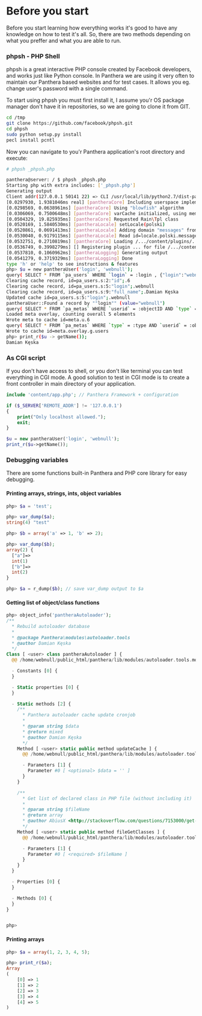 Before you start
================

Before you start learning how everything works it's good to have any knowledge on how to test it's all.
So, there are two methods depending on what you preffer and what you are able to run.

### phpsh - PHP Shell

phpsh is a great interactive PHP console created by Facebook developers, and works just like Python console.
In Panthera we are using it very often to maintain our Panthera based websites and for test cases. It allows you eg. change user's password with a single command.

To start using phpsh you must first install it, I assume you'r OS package manager don't have it in repositories, so we are going to clone it from GIT.

```bash
cd /tmp
git clone https://github.com/facebook/phpsh.git
cd phpsh
sudo python setup.py install
pecl install pcntl
```

Now you can navigate to you'r Panthera application's root directory and execute:

```bash
# phpsh _phpsh.php
```

```bash
panthera@server: / $ phpsh _phpsh.php 
Starting php with extra includes: ['_phpsh.php']
Generating output
Client addr(127.0.0.1 50141 22) => CLI /usr/local/lib/python2.7/dist-packages/phpsh/phpsh.php
[0.0297930, 1.9381046ms real] [pantheraCore] Including userspace implementation of password hashing
[0.0298569, 0.0638961ms] [pantheraCore] Using "blowfish" algorithm
[0.0306069, 0.7500648ms] [pantheraCore] varCache initialized, using memcached
[0.0504329, 19.825935ms] [pantheraCore] Requested Rain\Tpl class
[0.0520169, 1.5840530ms] [pantheraLocale] setLocale(polski)
[0.0520861, 0.0691413ms] [pantheraLocale] Adding domain "messages" from /.../content/locales/polski
[0.0530040, 0.9179115ms] [pantheraLocale] Read id=locale.polski.messages from cache
[0.0532751, 0.2710819ms] [pantheraCore] Loading /.../content/plugins/... plugin
[0.0536749, 0.3998279ms] [] Registering plugin ... for file /.../content/plugins/.../plugin.php, key=...
[0.0537810, 0.1060962ms] [pantheraLogging] Generating output
[0.0541279, 0.3719329ms] [pantheraLogging] Done
type 'h' or 'help' to see instructions & features
php> $u = new pantheraUser('login', 'webnull');
query( SELECT * FROM `pa_users` WHERE `login` = :login , {"login":"webnull"} )
Clearing cache record, id=pa_users.s:2:"id";.6
Clearing cache record, id=pa_users.s:5:"login";.webnull
Clearing cache record, id=pa_users.s:9:"full_name";.Damian Kęska
Updated cache id=pa_users.s:5:"login";.webnull
pantheraUser::Found a record by ""login"" (value="webnull")
query( SELECT * FROM `pa_metas` WHERE `userid` = :objectID AND `type` = :type , {"objectID":"6","type":"u"} )
Loaded meta overlay, counting overall 5 elements
Wrote meta to cache id=meta.u.6
query( SELECT * FROM `pa_metas` WHERE `type` = :type AND `userid` = :objectID , {"type":"g","objectID":"users"} )
Wrote to cache id=meta.overlay.g.users
php> print_r($u -> getName());
Damian Kęska
```

### As CGI script

If you don't have access to shell, or you don't like terminal you can test everything in CGI mode.
A good solution to test in CGI mode is to create a front controller in main directory of your application.

```php
include 'content/app.php'; // Panthera Framework + configuration

if ($_SERVER['REMOTE_ADDR'] != '127.0.0.1')
{
    print("Only localhost allowed.");
    exit;
}

$u = new pantheraUser('login', 'webnull');
print_r($u->getName());
```

### Debugging variables

There are some functions built-in Panthera and PHP core library for easy debugging.

#### Printing arrays, strings, ints, object variables

```php
php> $a = 'test';

php> var_dump($a);
string(4) "test"

php> $b = array('a' => 1, 'b' => 2);

php> var_dump($b);
array(2) {
  ["a"]=>
  int(1)
  ["b"]=>
  int(2)
}

php> $a = r_dump($b); // save var_dump output to $a
```

#### Getting list of object/class functions

```php
php> object_info('pantheraAutoloader');
/**
  * Rebuild autoloader database                                                                                                                      
  *                                                                                                                                                  
  * @package Panthera\modules\autoloader.tools                                                                                                       
  * @author Damian Kęska                                                                                                                             
  */                                                                                                                                                 
Class [ <user> class pantheraAutoloader ] {                                                                                                          
  @@ /home/webnull/public_html/panthera/lib/modules/autoloader.tools.module.php 17-117                                                               

  - Constants [0] {                                                                                                                                  
  }                                                                                                                                                  

  - Static properties [0] {                                                                                                                          
  }                                                                                                                                                  

  - Static methods [2] {                                                                                                                             
    /**                                                                                                                                              
      * Panthera autoloader cache update cronjob                                                                                                     
      *                                                                                                                                              
      * @param string $data                                                                                                                          
      * @return mixed                                                                                                                                
      * @author Damian Kęska                                                                                                                         
      */                                                                                                                                             
    Method [ <user> static public method updateCache ] {                                                                                             
      @@ /home/webnull/public_html/panthera/lib/modules/autoloader.tools.module.php 27 - 76                                                          

      - Parameters [1] {                                                                                                                             
        Parameter #0 [ <optional> $data = '' ]                                                                                                       
      }                                                                                                                                              
    }                                                                                                                                                

    /**                                                                                                                                              
      * Get list of declared class in PHP file (without including it)
      *
      * @param string $fileName
      * @return array 
      * @author AbiusX <http://stackoverflow.com/questions/7153000/get-class-name-from-file>
      */
    Method [ <user> static public method fileGetClasses ] {
      @@ /home/webnull/public_html/panthera/lib/modules/autoloader.tools.module.php 86 - 116

      - Parameters [1] {
        Parameter #0 [ <required> $fileName ]
      }
    }
  }

  - Properties [0] {
  }

  - Methods [0] {
  }
}


php> 
```

#### Printing arrays

```php
php> $a = array(1, 2, 3, 4, 5);

php> print_r($a);
Array
(
    [0] => 1
    [1] => 2
    [2] => 3
    [3] => 4
    [4] => 5
)
```
